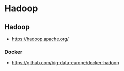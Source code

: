 # Hadoop

## Hadoop

- https://hadoop.apache.org/

### Docker

- https://github.com/big-data-europe/docker-hadoop
